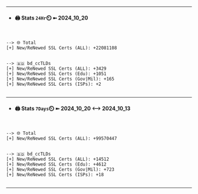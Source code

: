 

---
- #### 🖨️ **Stats** `24Hr`⏲️ ➼ 2024_10_20
```console


--> 🌐 Total
[+] New/ReNewed SSL Certs (ALL): +22081108


--> 🇧🇩 bd_ccTLDs
[+] New/ReNewed SSL Certs (ALL): +3429
[+] New/ReNewed SSL Certs (Edu): +1051
[+] New/ReNewed SSL Certs (Gov|Mil): +165
[+] New/ReNewed SSL Certs (ISPs): +2


```

---
- #### 🖨️ **Stats** `7Days`⏲️ ➼ 2024_10_20 <--> 2024_10_13
```console


--> 🌐 Total
[+] New/ReNewed SSL Certs (ALL): +99570447


--> 🇧🇩 bd_ccTLDs
[+] New/ReNewed SSL Certs (ALL): +14512
[+] New/ReNewed SSL Certs (Edu): +4612
[+] New/ReNewed SSL Certs (Gov|Mil): +723
[+] New/ReNewed SSL Certs (ISPs): +18


```

---

